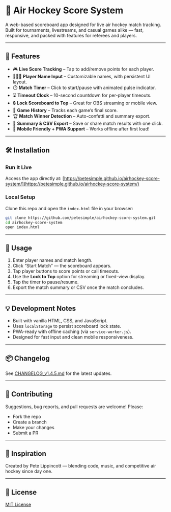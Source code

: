 # 🏒 Air Hockey Score System

A web-based scoreboard app designed for live air hockey match tracking. Built for tournaments, livestreams, and casual games alike — fast, responsive, and packed with features for referees and players.

---

## 🚀 Features

- 🎮 **Live Score Tracking** – Tap to add/remove points for each player.
- 🧑‍🤝‍🧑 **Player Name Input** – Customizable names, with persistent UI layout.
- ⏱️ **Match Timer** – Click to start/pause with animated pulse indicator.
- ⌛ **Timeout Clock** – 10-second countdown for per-player timeouts.
- 🔒 **Lock Scoreboard to Top** – Great for OBS streaming or mobile view.
- 🔁 **Game History** – Tracks each game’s final score.
- 🏆 **Match Winner Detection** – Auto-confetti and summary export.
- 📄 **Summary & CSV Export** – Save or share match results with one click.
- 📱 **Mobile Friendly + PWA Support** – Works offline after first load!

---

## 🛠️ Installation

### Run It Live
Access the app directly at:
[https://petesimple.github.io/airhockey-score-system/](https://petesimple.github.io/airhockey-score-system/)

### Local Setup
Clone this repo and open the `index.html` file in your browser:
```bash
git clone https://github.com/petesimple/airhockey-score-system.git
cd airhockey-score-system
open index.html
```

---

## 🎯 Usage

1. Enter player names and match length.
2. Click “Start Match” — the scoreboard appears.
3. Tap player buttons to score points or call timeouts.
4. Use the **Lock to Top** option for streaming or fixed-view display.
5. Tap the timer to pause/resume.
6. Export the match summary or CSV once the match concludes.

---

## 💡 Development Notes

- Built with vanilla HTML, CSS, and JavaScript.
- Uses `localStorage` to persist scoreboard lock state.
- PWA-ready with offline caching (via `service-worker.js`).
- Designed for fast input and clean mobile responsiveness.

---

## 📦 Changelog

See [CHANGELOG_v1.4.5.md](CHANGELOG_v1.4.5.md) for the latest updates.

---

## 🤝 Contributing

Suggestions, bug reports, and pull requests are welcome! Please:
- Fork the repo
- Create a branch
- Make your changes
- Submit a PR

---

## 🧠 Inspiration

Created by Pete Lippincott — blending code, music, and competitive air hockey since day one.

---

## 📜 License

[MIT License](LICENSE)
